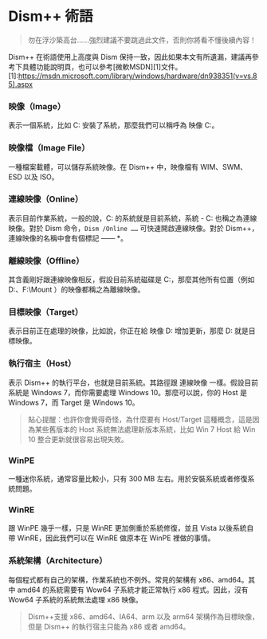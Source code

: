 # Dism++ 術語
>勿在浮沙築高台……強烈建議不要跳過此文件，否則你將看不懂後續內容！

Dism++ 在術語使用上高度與 Dism 保持一致，因此如果本文有所遺漏，建議再參考下具體功能說明頁，也可以參考[微軟MSDN][1]文件。
[1]:https://msdn.microsoft.com/library/windows/hardware/dn938351(v=vs.85).aspx
### 映像（Image）
表示一個系統，比如 C: 安裝了系統，那麼我們可以稱呼為 映像 C:。

### 映像檔（Image File）
一種檔案載體，可以儲存系統映像。在 Dism++ 中，映像檔有 WIM、SWM、ESD 以及 ISO。

### 連線映像（Online）
表示目前作業系統，一般的說，C: 的系統就是目前系統，系統 - C: 也稱之為連線映像。對於 Dism 命令，`Dism /Online ……` 可快速開啟連線映像。對於 Dism++，連線映像的名稱中會有個標記 —— \*。

### 離線映像（Offline）
其含義剛好跟連線映像相反，假設目前系統磁碟是 C:，那麼其他所有位置（例如 D:、F:\\Mount ）的映像都稱之為離線映像。

### 目標映像（Target）
表示目前正在處理的映像，比如說，你正在給 映像 D: 增加更新，那麼 D: 就是目標映像。

### 執行宿主（Host）
表示 Dism++ 的執行平台，也就是目前系統。其路徑跟 連線映像 一樣。假設目前系統是 Windows 7，而你需要處理 Windows 10。那麼可以說，你的 Host 是 Windows 7，而 Target 是 Windows 10。
> 貼心提醒：也許你會覺得奇怪，為什麼要有 Host/Target 這種概念，這是因為某些舊版本的 Host 系統無法處理新版本系統，比如 Win 7 Host 給 Win 10 整合更新就很容易出現失敗。

### WinPE
一種迷你系統，通常容量比較小，只有 300 MB 左右。用於安裝系統或者修復系統問題。

### WinRE
跟 WinPE 幾乎一樣，只是 WinRE 更加側重於系統修復，並且 Vista 以後系統自帶 WinRE，因此我們可以在 WinRE 做原本在 WinPE 裡做的事情。

### 系統架構（Architecture）
每個程式都有自己的架構，作業系統也不例外。常見的架構有 x86、amd64。其中 amd64 的系統需要有 Wow64 子系統才能正常執行 x86 程式。因此，沒有 Wow64 子系統的系統無法處理 x86 映像。
> Dism++支援 x86、amd64、IA64、arm 以及 arm64 架構作為目標映像，但是 Dism++ 的執行宿主只能為 x86 或者 amd64。
